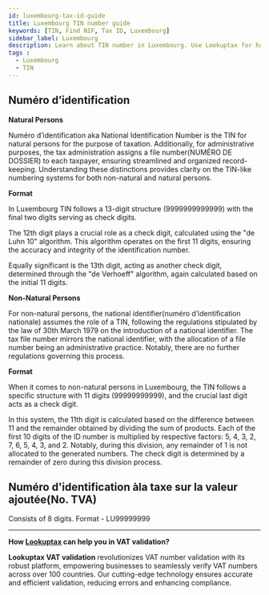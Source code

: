 ```yaml
---
id: luxembourg-tax-id-guide
title: Luxembourg TIN number guide
keywords: [TIN, Find NIF, Tax ID, Luxembourg]
sidebar_label: Luxembourg
description: Learn about TIN number in Luxembourg. Use Lookuptax for hassle-free tax id validation in Luxembourg and other 100+ countries
tags : 
  - Luxembourg
  - TIN
---
```


## Numéro d’identification

**Natural Persons**

Numéro d’identification aka National Identification Number is the TIN for natural persons for the purpose of taxation.
Additionally, for administrative purposes, the tax administration assigns a file number(NUMÉRO DE DOSSIER) to each taxpayer, ensuring streamlined and organized record-keeping. Understanding these distinctions provides clarity on the TIN-like numbering systems for both non-natural and natural persons.

**Format**

In Luxembourg TIN follows a 13-digit structure (9999999999999) with the final two digits serving as check digits.

The 12th digit plays a crucial role as a check digit, calculated using the "de Luhn 10" algorithm. This algorithm operates on the first 11 digits, ensuring the accuracy and integrity of the identification number.

Equally significant is the 13th digit, acting as another check digit, determined through the "de Verhoeff" algorithm, again calculated based on the initial 11 digits.



**Non-Natural Persons**

For non-natural persons, the national identifier(numéro d’identification nationale) assumes the role of a TIN, following the regulations stipulated by the law of 30th March 1979 on the introduction of a national identifier. The tax file number mirrors the national identifier, with the allocation of a file number being an administrative practice. Notably, there are no further regulations governing this process.

**Format**

When it comes to non-natural persons in Luxembourg, the TIN follows a specific structure with 11 digits (99999999999), and the crucial last digit acts as a check digit.

In this system, the 11th digit is calculated based on the difference between 11 and the remainder obtained by dividing the sum of products. Each of the first 10 digits of the ID number is multiplied by respective factors: 5, 4, 3, 2, 7, 6, 5, 4, 3, and 2. Notably, during this division, any remainder of 1 is not allocated to the generated numbers. The check digit is determined by a remainder of zero during this division process. 


## Numéro d'identification àla taxe sur la valeur ajoutée(No. TVA)

Consists of 8 digits. Format - LU99999999


----
**How [Lookuptax](https://lookuptax.com/) can help you in VAT validation?**

**Lookuptax VAT validation** revolutionizes VAT number validation with its robust platform, empowering businesses to seamlessly verify VAT numbers across over 100 countries. Our cutting-edge technology ensures accurate and efficient validation, reducing errors and enhancing compliance.
